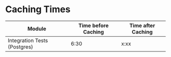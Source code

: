 ﻿# Caching Times

| Module                       | Time before Caching | Time after Caching |
|------------------------------|---------------------|--------------------|
| Integration Tests (Postgres) | 6:30                | x:xx               |
